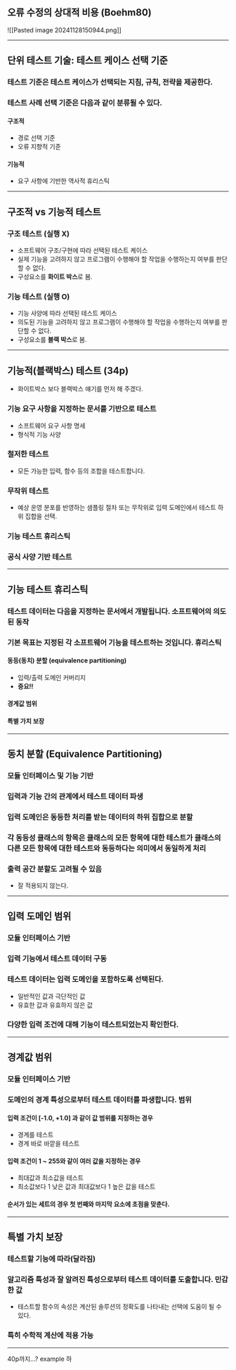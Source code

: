 ## 오류 수정의 상대적 비용 (Boehm80)

![[Pasted image 20241128150944.png]]

---
## 단위 테스트 기술: 테스트 케이스 선택 기준 
### 테스트 기준은 테스트 케이스가 선택되는 지침, 규칙, 전략을 제공한다. 
### 테스트 사례 선택 기준은 다음과 같이 분류될 수 있다. 
#### 구조적
- 경로 선택 기준
- 오류 지향적 기준
#### 기능적
- 요구 사항에 기반한 역사적 휴리스틱

---
## 구조적 vs 기능적 테스트 
### 구조 테스트 (실행 X)
- 소프트웨어 구조/구현에 따라 선택된 테스트 케이스 
- 실제 기능을 고려하지 않고 프로그램이 수행해야 할 작업을 수행하는지 여부를 판단할 수 없다. 
- 구성요소를 **화이트 박스**로 봄. 

### 기능 테스트 (실행 O)
- 기능 사양에 따라 선택된 테스트 케이스 
- 의도된 기능을 고려하지 않고 프로그램이 수행해야 할 작업을 수행하는지 여부를 판단할 수 없다. 
- 구성요소를 **블랙 박스**로 봄.

---
## 기능적(블랙박스) 테스트 (34p)
- 화이트박스 보다 블랙박스 얘기를 먼저 해 주겠다.
### 기능 요구 사항을 지정하는 문서를 기반으로 테스트 
- 소프트웨어 요구 사항 명세
- 형식적 기능 사양 
### 철저한 테스트 
- 모든 가능한 입력, 함수 등의 조합을 테스트합니다. 
### 무작위 테스트 
- 예상 운영 분포를 반영하는 샘플링 절차 또는 무작위로 입력 도메인에서 테스트 하위 집합을 선택. 
### 기능 테스트 휴리스틱 
### 공식 사양 기반 테스트

---
## 기능 테스트 휴리스틱 
### 테스트 데이터는 다음을 지정하는 문서에서 개발됩니다. 소프트웨어의 의도된 동작 
### 기본 목표는 지정된 각 소프트웨어 기능을 테스트하는 것입니다. 휴리스틱
#### 동등(동치) 분할 (equivalence partitioning)
- 입력/출력 도메인 커버리지 
- **중요!!**
#### 경계값 범위 
#### 특별 가치 보장

---
## 동치 분할 (Equivalence Partitioning)
### 모듈 인터페이스 및 기능 기반
### 입력과 기능 간의 관계에서 테스트 데이터 파생
### 입력 도메인은 동등한 처리를 받는 데이터의 하위 집합으로 분할
### 각 동등성 클래스의 항목은 클래스의 모든 항목에 대한 테스트가 클래스의 다른 모든 항목에 대한 테스트와 동등하다는 의미에서 동일하게 처리
### 출력 공간 분할도 고려될 수 있음
- 잘 적용되지 않는다.

---
## 입력 도메인 범위 
### 모듈 인터페이스 기반 
### 입력 기능에서 테스트 데이터 구동 
### 테스트 데이터는 입력 도메인을 포함하도록 선택된다. 
- 일반적인 값과 극단적인 값 
- 유효한 값과 유효하지 않은 값 
### 다양한 입력 조건에 대해 기능이 테스트되었는지 확인한다.

---
## 경계값 범위 
### 모듈 인터페이스 기반 
### 도메인의 경계 특성으로부터 테스트 데이터를 파생합니다. 범위
#### 입력 조건이 [-1.0, +1.0] 과 같이 값 범위를 지정하는 경우
- 경계를 테스트 
- 경계 바로 바깥을 테스트
#### 입력 조건이 1 ~ 255와 같이 여러 값을 지정하는 경우 
- 최대값과 최소값을 테스트
- 최소값보다 1 낮은 값과 최대값보다 1 높은 값을 테스트
#### 순서가 있는 세트의 경우 첫 번째와 마지막 요소에 초점을 맞춘다.

---
## 특별 가치 보장 
### 테스트할 기능에 따라(달라짐)
### 알고리즘 특성과 잘 알려진 특성으로부터 테스트 데이터를 도출합니다. 민감한 값 
- 테스트할 함수의 속성은 계산된 솔루션의 정확도를 나타내는 선택에 도움이 될 수 있다. 
### 특히 수학적 계산에 적용 가능

---
40p까지...?
example 하